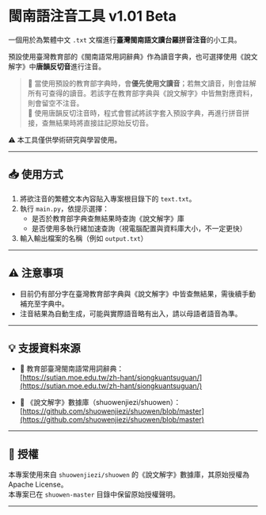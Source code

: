 # 閩南語注音工具 v1.01 Beta

一個用於為繁體中文 `.txt` 文檔進行**臺灣閩南語文讀台羅拼音注音**的小工具。

預設使用臺灣教育部的《閩南語常用詞辭典》作為讀音字典，也可選擇使用《說文解字》中**唐韻反切音**進行注音。

> 📌 當使用預設的教育部字典時，會**優先使用文讀音**；若無文讀音，則會註解所有可查得的讀音。若該字在教育部字典與《說文解字》中皆無對應資料，則會留空不注音。  
> 📌 使用唐韻反切注音時，程式會嘗試將該字套入預設字典，再進行拼音拼接，查無結果時將直接註記原始反切音。

⚠️ 本工具僅供學術研究與學習使用。

---

## 📥 使用方式

1. 將欲注音的繁體文本內容貼入專案根目錄下的 `text.txt`。
2. 執行 `main.py`，依提示選擇：
   - 是否於教育部字典查無結果時查詢《說文解字》庫
   - 是否使用多執行緒加速查詢（視電腦配置與資料庫大小，不一定更快）
3. 輸入輸出檔案的名稱（例如 `output.txt`）

---

## ⚠️ 注意事項

- 目前仍有部分字在臺灣教育部字典與《說文解字》中皆查無結果，需後續手動補充至字典中。
- 注音結果為自動生成，可能與實際語音略有出入，請以母語者語音為準。

---

## 💡 支援資料來源

- 📘 教育部臺灣閩南語常用詞辭典：  
  [https://sutian.moe.edu.tw/zh-hant/siongkuantsuguan/](https://sutian.moe.edu.tw/zh-hant/siongkuantsuguan/)
  
- 📗 《說文解字》數據庫（shuowenjiezi/shuowen）：  
  [https://github.com/shuowenjiezi/shuowen/blob/master](https://github.com/shuowenjiezi/shuowen/blob/master)

---

## 📄 授權

本專案使用來自 `shuowenjiezi/shuowen` 的《說文解字》數據庫，其原始授權為 Apache License。  
本專案已在 `shuowen-master` 目錄中保留原始授權聲明。

---



